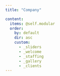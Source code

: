 ```yaml
---
title: "Company"

content:
  items: @self.modular
  order:
    by: default
    dir: asc
    custom:
      - _sliders
      - _welcome
      - _staffing
      - _gallery
      - _clients
---
```

